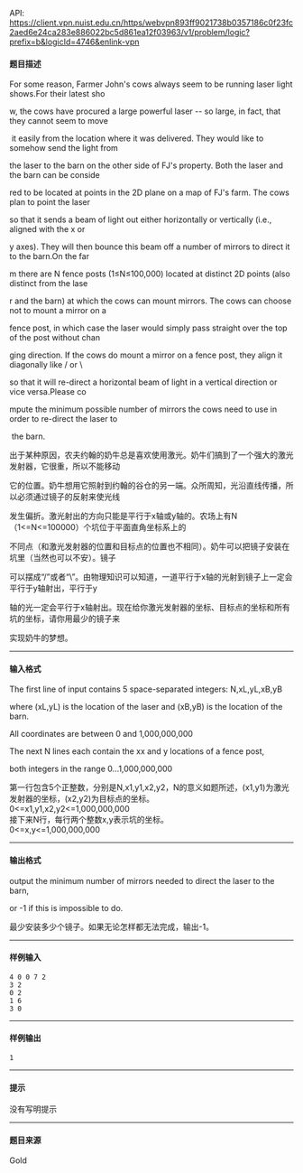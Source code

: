 API: https://client.vpn.nuist.edu.cn/https/webvpn893ff9021738b0357186c0f23fc2aed6e24ca283e886022bc5d861ea12f03963/v1/problem/logic?prefix=b&logicId=4746&enlink-vpn

#### 题目描述

For some reason, Farmer John's cows always seem to be running laser light shows.For their latest sho

w, the cows have procured a large powerful laser -- so large, in fact, that they cannot seem to move

 it easily from the location where it was delivered. They would like to somehow send the light from 

the laser to the barn on the other side of FJ's property. Both the laser and the barn can be conside

red to be located at points in the 2D plane on a map of FJ's farm. The cows plan to point the laser 

so that it sends a beam of light out either horizontally or vertically (i.e., aligned with the x or 

y axes). They will then bounce this beam off a number of mirrors to direct it to the barn.On the far

m there are N fence posts (1≤N≤100,000) located at distinct 2D points (also distinct from the lase

r and the barn) at which the cows can mount mirrors. The cows can choose not to mount a mirror on a 

fence post, in which case the laser would simply pass straight over the top of the post without chan

ging direction. If the cows do mount a mirror on a fence post, they align it diagonally like / or \\ 

so that it will re-direct a horizontal beam of light in a vertical direction or vice versa.Please co

mpute the minimum possible number of mirrors the cows need to use in order to re-direct the laser to

 the barn.

出于某种原因，农夫约翰的奶牛总是喜欢使用激光。奶牛们搞到了一个强大的激光发射器，它很重，所以不能移动

它的位置。奶牛想用它照射到约翰的谷仓的另一端。众所周知，光沿直线传播，所以必须通过镜子的反射来使光线

发生偏折。激光射出的方向只能是平行于x轴或y轴的。农场上有N（1<=N<=100000）个坑位于平面直角坐标系上的

不同点（和激光发射器的位置和目标点的位置也不相同）。奶牛可以把镜子安装在坑里（当然也可以不安）。镜子

可以摆成“/”或者“\\”。由物理知识可以知道，一道平行于x轴的光射到镜子上一定会平行于y轴射出，平行于y

轴的光一定会平行于x轴射出。现在给你激光发射器的坐标、目标点的坐标和所有坑的坐标，请你用最少的镜子来

实现奶牛的梦想。

---

#### 输入格式

The first line of input contains 5 space-separated integers: N,xL,yL,xB,yB 

where (xL,yL) is the location of the laser and (xB,yB) is the location of the barn. 

All coordinates are between 0 and 1,000,000,000

The next N lines each contain the xx and y locations of a fence post,

both integers in the range 0…1,000,000,000

第一行包含5个正整数，分别是N,x1,y1,x2,y2，N的意义如题所述，(x1,y1)为激光发射器的坐标，(x2,y2)为目标点的坐标。  
0<=x1,y1,x2,y2<=1,000,000,000  
接下来N行，每行两个整数x,y表示坑的坐标。  
0<=x,y<=1,000,000,000

---

#### 输出格式

output the minimum number of mirrors needed to direct the laser to the barn,

or -1 if this is impossible to do.

最少安装多少个镜子。如果无论怎样都无法完成，输出-1。

---

#### 样例输入
```
4 0 0 7 2
3 2
0 2
1 6
3 0
```

---

#### 样例输出
```
1
```

---

#### 提示

没有写明提示

---

#### 题目来源

Gold